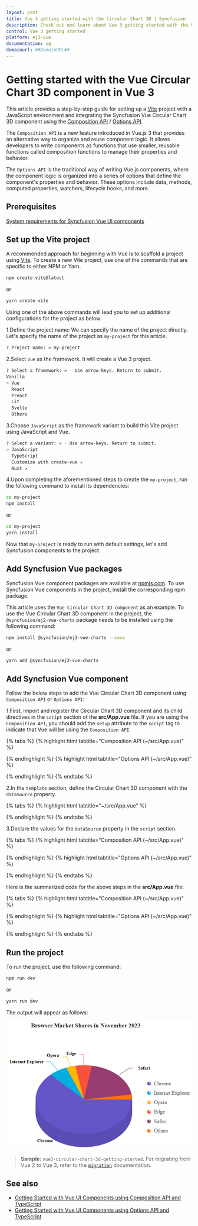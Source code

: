 ```yaml
---
layout: post
title: Vue 3 getting started with the Circular Chart 3D | Syncfusion
description: Check out and learn about Vue 3 getting started with the Vue Circular Chart 3D component of Syncfusion Essential JS 2 and more details.
control: Vue 3 getting started
platform: ej2-vue
documentation: ug
domainurl: ##DomainURL##
---
```


# Getting started with the Vue Circular Chart 3D component in Vue 3

This article provides a step-by-step guide for setting up a [Vite](https://vitejs.dev/) project with a JavaScript environment and integrating the Syncfusion Vue Circular Chart 3D component using the [Composition API](https://vuejs.org/guide/introduction.html#composition-api) / [Options API](https://vuejs.org/guide/introduction.html#options-api).

The `Composition API` is a new feature introduced in Vue.js 3 that provides an alternative way to organize and reuse component logic. It allows developers to write components as functions that use smaller, reusable functions called composition functions to manage their properties and behavior.

The `Options API` is the traditional way of writing Vue.js components, where the component logic is organized into a series of options that define the component's properties and behavior. These options include data, methods, computed properties, watchers, lifecycle hooks, and more.

## Prerequisites

[System requirements for Syncfusion Vue UI components](https://ej2.syncfusion.com/vue/documentation/system-requirements/)

## Set up the Vite project

A recommended approach for beginning with Vue is to scaffold a project using [Vite](https://vitejs.dev/). To create a new Vite project, use one of the commands that are specific to either NPM or Yarn.

```bash
npm create vite@latest
```

or

```bash
yarn create vite
```

Using one of the above commands will lead you to set up additional configurations for the project as below:

1.Define the project name: We can specify the name of the project directly. Let's specify the name of the project as `my-project` for this article.

```bash
? Project name: » my-project
```

2.Select `Vue` as the framework. It will create a Vue 3 project.

```bash
? Select a framework: » - Use arrow-keys. Return to submit.
Vanilla
> Vue
  React
  Preact
  Lit
  Svelte
  Others
```

3.Choose `JavaScript` as the framework variant to build this Vite project using JavaScript and Vue.

```bash
? Select a variant: » - Use arrow-keys. Return to submit.
> JavaScript
  TypeScript
  Customize with create-vue ↗
  Nuxt ↗
```

4.Upon completing the aforementioned steps to create the `my-project`, run the following command to install its dependencies:

```bash
cd my-project
npm install
```

or

```bash
cd my-project
yarn install
```

Now that `my-project` is ready to run with default settings, let's add Syncfusion components to the project.

## Add Syncfusion Vue packages

Syncfusion Vue component packages are available at [npmjs.com](https://www.npmjs.com/search?q=ej2-vue). To use Syncfusion Vue components in the project, install the corresponding npm package.

This article uses the `Vue Circular Chart 3D component` as an example. To use the Vue Circular Chart 3D component in the project, the `@syncfusion/ej2-vue-charts` package needs to be installed using the following command:

```bash
npm install @syncfusion/ej2-vue-charts --save
```

or

```bash
yarn add @syncfusion/ej2-vue-charts
```

## Add Syncfusion Vue component

Follow the below steps to add the Vue Circular Chart 3D component using `Composition API` or `Options API`:

1.First, import and register the Circular Chart 3D component and its child directives in the `script` section of the **src/App.vue** file. If you are using the `Composition API`, you should add the `setup` attribute to the `script` tag to indicate that Vue will be using the `Composition API`.

{% tabs %}
{% highlight html tabtitle="Composition API (~/src/App.vue)" %}

<script setup>
import { CircularChart3DComponent as EjsCircularchart3d, CircularChart3DSeriesCollectionDirective as ECircularchart3dSeriesCollection, CircularChart3DSeriesDirective as ECircularchart3dSeries, PieSeries3D, CircularChartDataLabel3D, CircularChartLegend3D } from "@syncfusion/ej2-vue-charts";
</script>

{% endhighlight %}
{% highlight html tabtitle="Options API (~/src/App.vue)" %}

<script>
import { CircularChart3DComponent, CircularChart3DSeriesCollectionDirective, CircularChart3DSeriesDirective, PieSeries3D, CircularChartDataLabel3D, CircularChartLegend3D } from '@syncfusion/ej2-vue-charts';
//Component registration
export default {
  name: 'App',
  components: {
    'ejs-circularchart3d' : CircularChart3DComponent,
    'e-circularchart3d-series-collection' : CircularChart3DSeriesCollectionDirective,
    'e-circularchart3d-series' : CircularChart3DSeriesDirective
  }
}
</script>

{% endhighlight %}
{% endtabs %}

2.In the `template` section, define the Circular Chart 3D component with the `dataSource` property.

{% tabs %}
{% highlight html tabtitle="~/src/App.vue" %}

<template>
    <ejs-circularchart3d id="container" :title='title' :tilt='tilt' :legendSettings='legendSettings'>
        <e-circularchart3d-series-collection>
            <e-circularchart3d-series :dataSource='seriesData' xName='x' yName='y' :dataLabel='dataLabel'> 
            </e-circularchart3d-series>
        </e-circularchart3d-series-collection>
    </ejs-circularchart3d>
</template>

{% endhighlight %}
{% endtabs %}

3.Declare the values for the `dataSource` property in the `script` section.

{% tabs %}
{% highlight html tabtitle="Composition API (~/src/App.vue)" %}

<script setup>
const seriesData = [
    { x: 'Chrome', y: 62.92 },
    { x: 'Internet Explorer', y: 6.12 },
    { x: 'Opera', y: 3.15 },
    { x: 'Edge', y: 5.5 },
    { x: 'Safari', y: 19.97 },
    { x: 'Others', y: 2.34 }
];
</script>

{% endhighlight %}
{% highlight html tabtitle="Options API (~/src/App.vue)" %}

<script>
data() {
  return {
    seriesData: [
        { x: 'Chrome', y: 62.92 },
        { x: 'Internet Explorer', y: 6.12 },
        { x: 'Opera', y: 3.15 },
        { x: 'Edge', y: 5.5 },
        { x: 'Safari', y: 19.97 },
        { x: 'Others', y: 2.34 }
    ]
  };
}
</script>

{% endhighlight %}
{% endtabs %}

Here is the summarized code for the above steps in the **src/App.vue** file:

{% tabs %}
{% highlight html tabtitle="Composition API (~/src/App.vue)" %}

<template>
    <ejs-circularchart3d id="container" :title='title' :tilt='tilt' :legendSettings='legendSettings'>
        <e-circularchart3d-series-collection>
            <e-circularchart3d-series :dataSource='seriesData' xName='x' yName='y' :dataLabel='dataLabel'> 
            </e-circularchart3d-series>
        </e-circularchart3d-series-collection>
    </ejs-circularchart3d>
</template>

<script setup>
import { provide } from 'vue';
import { CircularChart3DComponent as EjsCircularchart3d, CircularChart3DSeriesCollectionDirective as ECircularchart3dSeriesCollection, CircularChart3DSeriesDirective as ECircularchart3dSeries, PieSeries3D, CircularChartDataLabel3D, CircularChartLegend3D } from "@syncfusion/ej2-vue-charts";

const seriesData = [
    { x: 'Chrome', y: 62.92 },
    { x: 'Internet Explorer', y: 6.12 },
    { x: 'Opera', y: 3.15 },
    { x: 'Edge', y: 5.5 },
    { x: 'Safari', y: 19.97 },
    { x: 'Others', y: 2.34 }
];
const title = 'Browser Market Shares in November 2023';
const tilt = -45;
const legendSettings = { visible: true, position: 'Right' };
const dataLabel = {
      visible: true,
      name: 'x',
      position: 'Outside',
      font: {
        fontWeight: '600'
      },
      connectorStyle: { length: '40px' }
};
const circularchart3d = [PieSeries3D, CircularChartDataLabel3D, CircularChartLegend3D];
provide('circularchart3d', circularchart3d);
</script>

{% endhighlight %}
{% highlight html tabtitle="Options API (~/src/App.vue)" %}

<template>
    <ejs-circularchart3d id="container" :title='title' :tilt='tilt' :legendSettings='legendSettings'>
        <e-circularchart3d-series-collection>
            <e-circularchart3d-series :dataSource='seriesData' xName='x' yName='y' :dataLabel='dataLabel'> 
            </e-circularchart3d-series>
        </e-circularchart3d-series-collection>
    </ejs-circularchart3d>
</template>

<script>
import { CircularChart3DComponent, CircularChart3DSeriesCollectionDirective, CircularChart3DSeriesDirective, PieSeries3D, CircularChartDataLabel3D, CircularChartLegend3D } from "@syncfusion/ej2-vue-charts";

export default {
    name: 'App',
    components: {
        'ejs-circularchart3d' : CircularChart3DComponent,
        'e-circularchart3d-series-collection' : CircularChart3DSeriesCollectionDirective,
        'e-circularchart3d-series' : CircularChart3DSeriesDirective
    },
    data() {
        return {
          seriesData: [
              { x: 'Chrome', y: 62.92 },
              { x: 'Internet Explorer', y: 6.12 },
              { x: 'Opera', y: 3.15 },
              { x: 'Edge', y: 5.5 },
              { x: 'Safari', y: 19.97 },
              { x: 'Others', y: 2.34 }
          ],
          title: 'Browser Market Shares in November 2023',
          tilt: -45,
          legendSettings: { visible: true, position: 'Right' },
          dataLabel: {
            visible: true,
            name: 'x',
            position: 'Outside',
            font: {
              fontWeight: '600'
            },
            connectorStyle: { length: '40px' }
          }
        };
    },
    provide: {
        circularchart3d: [ PieSeries3D, CircularChartDataLabel3D, CircularChartLegend3D ]
    },
};
</script>

{% endhighlight %}
{% endtabs %}

## Run the project

To run the project, use the following command:

```bash
npm run dev
```

or

```bash
yarn run dev
```

The output will appear as follows:

![vue3-circular-chart-3d-demo](images/vue3-circular-chart-3d-demo.png)

> **Sample**: `vue3-circular-chart-3d-getting-started`.
For migrating from Vue 2 to Vue 3, refer to the [`migration`](https://ej2.syncfusion.com/vue/documentation/getting-started/vue3-tutorial/#migration-from-vue-2-to-vue-3) documentation.

## See also

* [Getting Started with Vue UI Components using Composition API and TypeScript](../getting-started/vue-3-ts-composition.md)
* [Getting Started with Vue UI Components using Options API and TypeScript](../getting-started/vue-3-ts-options.md)